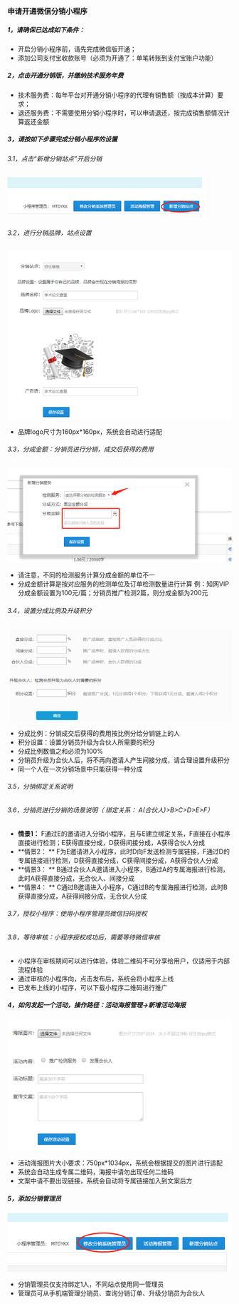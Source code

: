 ### **申请开通微信分销小程序**

##### 1，请确保已达成如下条件：

* 开启分销小程序前，请先完成微信版开通；
* 添加公司支付宝收款账号（必须为开通了：单笔转账到支付宝账户功能）

##### 2，点击开通分销版，并缴纳技术服务年费

* 技术服务费：每年平台对开通分销小程序的代理有销售额（按成本计算）要求；
* 退还服务费：不需要使用分销小程序时，可以申请退还，按完成销售额情况计算返还金额

##### 3，请按如下步骤完成分销小程序的设置

###### 3.1，点击“新增分销站点”开启分销

![](/assets/import20.png)

###### 3.2，进行分销品牌，站点设置

![](/assets/import21.png)

* 品牌logo尺寸为160px\*160px，系统会自动进行适配

###### 3.3，分成金额：分销员进行分销，成交后获得的费用

![](/assets/import22.png)

* 请注意，不同的检测服务计算分成金额的单位不一
* 分成金额计算是按对应服务的检测单位及订单检测数量进行计算                                                                                                       例：知网VIP分成金额设置为100元/篇；分销员推广检测2篇，则分成金额为200元

###### 3.4，设置分成比例及升级积分

![](/assets/import26.png)

* 分成比例：分销成交后获得的费用按比例分给分销链上的人
* 积分设置：设置分销员升级为合伙人所需要的积分
* 分成比例数值之和必须为100%
* 分销员升级为合伙人后，将不再向邀请人产生间接分成，请合理设置升级积分
* 同一个人在一次分销场景中只能获得一种分成

###### 3.5，分销绑定关系说明



###### 3.6，分销员进行分销的场景说明（ 绑定关系：  A\(合伙人\)&gt;B&gt;C&gt;D&gt;E&gt;F）

* **情景1：**                                                                                                                                                                                                                F通过E的邀请进入分销小程序，且与E建立绑定关系，F直接在小程序直接进行检测；E获得直接分成，D获得间接分成，A获得合伙人分成
* **情景2：   **                                                                                                                                                                                                            F为E邀请进入小程序，此时D向F发送检测专属链接，F通过D的专属链接进行检测，D获得直接分成，C获得间接分成，A获得合伙人分成
* **情景3： **                                                                                                                                                                                                               B通过合伙人A邀请进入小程序，B通过A的专属海报进行检测，此时A获得直接分成，无合伙人、间接分成
* **情景4： **                                                                                                                                                                                                               C通过B邀请进入小程序，C通过B的专属海报进行检测，此时B获得直接分成，A获得间接分成，无合伙人分成

###### 3.7，授权小程序：使用小程序管理员微信扫码授权

###### 3.8，等待审核：小程序授权成功后，需要等待微信审核

* 小程序在审核期间可以进行体验，体验二维码不可分享给用户，仅适用于内部流程体验
* 通过审核的小程序向，点击发布后，系统会将小程序上线
* 已发布上线的小程序，可以下载小程序二维码进行推广

##### 4，如何发起一个活动，操作路径：活动海报管理-&gt;新增活动海报

![](/assets/import24.png)

* 活动海报图片大小要求：750px\*1034px，系统会根据提交的图片进行适配
* 系统会自动生成专属二维码，海报中请勿出现任何二维码
* 文案中请不要出现链接，系统会自动将专属链接加入到文案后方

##### 5，添加分销管理员

![](/assets/import25.png)

* 分销管理员仅支持绑定1人，不同站点使用同一管理员
* 管理员可从手机端管理分销员、查询分销订单、升级分销员为合伙人



